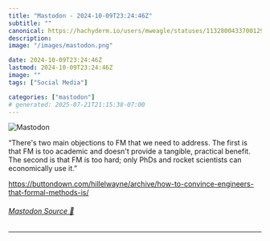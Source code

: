 ```yaml
---
title: "Mastodon - 2024-10-09T23:24:46Z"
subtitle: ""
canonical: https://hachyderm.io/users/mweagle/statuses/113280043370012946
description:
image: "/images/mastodon.png"

date: 2024-10-09T23:24:46Z
lastmod: 2024-10-09T23:24:46Z
image: ""
tags: ["Social Media"]

categories: ["mastodon"]
# generated: 2025-07-21T21:15:38-07:00
---
```

![Mastodon](/images/mastodon.png)

<p>“There&#39;s two main objections to FM that we need to address. The first is that FM is too academic and doesn&#39;t provide a tangible, practical benefit. The second is that FM is too hard; only PhDs and rocket scientists can economically use it.”</p><p><a href="https://buttondown.com/hillelwayne/archive/how-to-convince-engineers-that-formal-methods-is/" target="_blank" rel="nofollow noopener noreferrer" translate="no"><span class="invisible">https://</span><span class="ellipsis">buttondown.com/hillelwayne/arc</span><span class="invisible">hive/how-to-convince-engineers-that-formal-methods-is/</span></a></p>


###### [Mastodon Source 🐘](https://hachyderm.io/@mweagle/113280043370012946)

___
